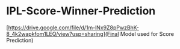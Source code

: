 # IPL-Score-Winner-Prediction

[https://drive.google.com/file/d/1m-lNx9Z8pPwzBhK-8_4k2wapkfom1LEQ/view?usp=sharing](Final Model used for Score Prediction)
